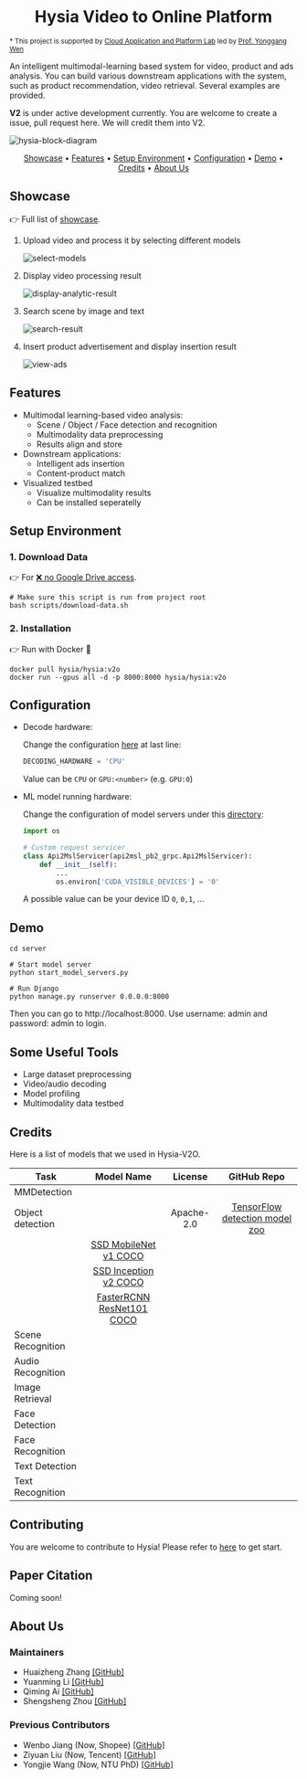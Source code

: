 <h1 align="center">
Hysia Video to Online Platform
</h1>

<sub>* This project is supported by 
[Cloud Application and Platform Lab](https://wiki.withcap.org) 
led by [Prof. Yonggang Wen](https://www.ntu.edu.sg/home/ygwen/)</sub>  

An intelligent multimodal-learning based system for video, product and ads analysis. You can build various downstream 
applications with the system, such as product recommendation, video retrieval. Several examples are provided.

**V2** is under active development currently. You are welcome to create a issue, pull request here. We will credit them
into V2.

![hysia-block-diagram](docs/img/hysia-block-diagram.png)

<p align="center">
  <a href="#showcase">Showcase</a> •
  <a href="#features">Features</a> •
  <a href="#setup-environment">Setup Environment</a> •
  <a href="#configuration">Configuration</a> •
  <a href="#demo">Demo</a> •
  <a href="#credits">Credits</a> •
  <a href="#about-us">About Us</a>
</p>

## Showcase

:point_right: Full list of [showcase](docs/Showcase.md).

<ol>
<li> Upload video and process it by selecting different models  

![select-models](docs/img/select-models.gif)

</li>

<li> Display video processing result  
    
![display-analytic-result](docs/img/display-analytic-result.gif)

</li>

<li> Search scene by image and text
    
![search-result](docs/img/search-result.gif)

</li>

<li> Insert product advertisement and display insertion result
    
![view-ads](docs/img/view-ads.gif)

</li>

</ol>

## Features

- Multimodal learning-based video analysis:
    - Scene / Object / Face detection and recognition
    - Multimodality data preprocessing
    - Results align and store
- Downstream applications:
    - Intelligent ads insertion
    - Content-product match
- Visualized testbed
    - Visualize multimodality results
    - Can be installed seperatelly

## Setup Environment

### 1. Download Data

:point_right: For [:x: no Google Drive access](CONTRIBUTING.md#1-download-data).

```shell script
# Make sure this script is run from project root
bash scripts/download-data.sh
```

### 2. Installation

:point_right: Run with Docker :whale:

```shell script
docker pull hysia/hysia:v2o
docker run --gpus all -d -p 8000:8000 hysia/hysia:v2o
```

## Configuration

<ul>
<li> Decode hardware:  

Change the configuration [here](server/HysiaREST/settings.py) at last line:  
```python
DECODING_HARDWARE = 'CPU'
```
Value can be `CPU` or `GPU:<number>` (e.g. `GPU:0`)
</li>
<li> ML model running hardware:

Change the configuration of model servers under this [directory](server/model_server):
```python
import os

# Custom request servicer
class Api2MslServicer(api2msl_pb2_grpc.Api2MslServicer):
    def __init__(self):
        ...
        os.environ['CUDA_VISIBLE_DEVICES'] = '0'
```
A possible value can be your device ID `0`, `0,1`, ...

</li>
</ul>

## Demo
```shell script
cd server

# Start model server
python start_model_servers.py

# Run Django
python manage.py runserver 0.0.0.0:8000
```

Then you can go to http://localhost:8000. Use username: admin and password: admin to login.

## Some Useful Tools

- Large dataset preprocessing
- Video/audio decoding
- Model profiling
- Multimodality data testbed

## Credits

Here is a list of models that we used in Hysia-V2O. 

| Task                  | Model Name                  | License    | GitHub Repo |
| --------------------- |:---------------------------:|:----------:|:-----------:|
| MMDetection           |                             |            |             |
| Object detection      |                             | Apache-2.0 | [TensorFlow detection model zoo] |
|                       | [SSD MobileNet v1 COCO]     |            |             |
|                       | [SSD Inception v2 COCO]     |            |             |
|                       | [FasterRCNN ResNet101 COCO] |            |             |
| Scene Recognition | | |
| Audio Recognition | | |
| Image Retrieval | | |
| Face Detection | | |
| Face Recognition | | |
| Text Detection| | |
| Text Recognition| | |

## Contributing

You are welcome to contribute to Hysia! Please refer to [here](CONTRIBUTING.md) to get start.

## Paper Citation

Coming soon!


## About Us

### Maintainers
- Huaizheng Zhang [[GitHub]](https://github.com/HuaizhengZhang)
- Yuanming Li [[GitHub]](https://github.com/YuanmingLeee)
- Qiming Ai [[GitHub]](https://github.com/QimingAi)
- Shengsheng Zhou [[GitHub]](https://github.com/ZhouShengsheng)

### Previous Contributors
- Wenbo Jiang (Now, Shopee) [[GitHub]](https://github.com/Lancerchiang)
- Ziyuan Liu (Now, Tencent) [[GitHub]](https://github.com/ProgrammerYuan)
- Yongjie Wang (Now, NTU PhD) [[GitHub]](https://github.com/iversonicter)


[Tensorflow detection model zoo]: https://github.com/tensorflow/models/blob/master/research/object_detection/g3doc/detection_model_zoo.md
[SSD MobileNet v1 COCO]: http://download.tensorflow.org/models/object_detection/ssd_mobilenet_v1_coco_2018_01_28.tar.gz
[SSD Inception v2 COCO]: http://download.tensorflow.org/models/object_detection/ssd_inception_v2_coco_2018_01_28.tar.gz
[FasterRCNN ResNet101 COCO]: http://download.tensorflow.org/models/object_detection/faster_rcnn_resnet101_coco_2018_01_28.tar.gz

